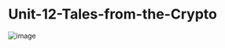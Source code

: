 # Unit-12-Tales-from-the-Crypto
![image](https://user-images.githubusercontent.com/56813346/142714410-cca86211-4e8d-46af-8502-9e0cf6feb8a2.png)
